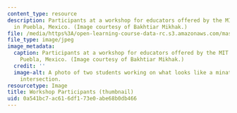 ```yaml
---
content_type: resource
description: Participants at a workshop for educators offered by the MIT Media Lab
  in Puebla, Mexico. (Image courtesy of Bakhtiar Mikhak.)
file: /media/https%3A/open-learning-course-data-rc.s3.amazonaws.com/mas-962-the-nature-of-constructionist-learning-spring-2003/0a541bc7ac616df173e0abe68b0db466_mas-962s03-th.jpg
file_type: image/jpeg
image_metadata:
  caption: Participants at a workshop for educators offered by the MIT Media Lab in
    Puebla, Mexico. (Image courtesy of Bakhtiar Mikhak.)
  credit: ''
  image-alt: A photo of two students working on what looks like a minature four-way
    intersection.
resourcetype: Image
title: Workshop Participants (thumbnail)
uid: 0a541bc7-ac61-6df1-73e0-abe68b0db466
---
```

